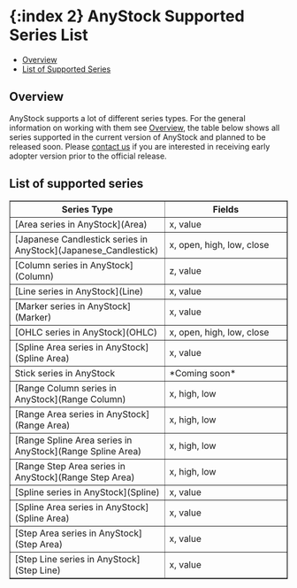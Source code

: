 {:index 2}
AnyStock Supported Series List
==========

* [Overview](#overview)
* [List of Supported Series](#list_of_supported_series)

## Overview

AnyStock supports a lot of different series types. For the general information on working with them see [Overview](Overview), the table below shows all series supported in the current version of AnyStock and planned to be released soon. Please [contact us](http://support.anychart.com/) if you are interested in receiving early adopter version prior to the official release.

## List of supported series

<table width="750" border="1" class="dtTABLE">
<tbody><tr>
<th width="350"><b>Series Type</b></th>
<th width="350"><b>Fields</b></th>
</tr>
<tr>
<td>[Area series in AnyStock](Area)</td>
<td>x, value</td>
</tr>
<tr>
<td>[Japanese Candlestick series in AnyStock](Japanese_Candlestick)</td>
<td>x, open, high, low, close</td>
</tr>
<tr>
<td>[Column series in AnyStock](Column)</td>
<td>z, value</td>
</tr>
<tr>
<td>[Line series in AnyStock](Line)</td>
<td>x, value</td>
</tr>
<tr>
<td>[Marker series in AnyStock](Marker)</td>
<td>x, value</td>
</tr>
<tr>
<td>[OHLC series in AnyStock](OHLC)</td>
<td>x, open, high, low, close</td>
</tr>
<tr>
<td>[Spline Area series in AnyStock](Spline Area)</td>
<td>x, value</td>
</tr>
<tr>
<td>Stick series in AnyStock</td>
<td>*Coming soon*</td>
</tr>
<tr>
<td>[Range Column series in AnyStock](Range Column)</td>
<td>x, high, low</td>
</tr>
<tr>
<td>[Range Area series in AnyStock](Range Area)</td>
<td>x, high, low</td>
</tr>
<tr>
<td>[Range Spline Area series in AnyStock](Range Spline Area)</td>
<td>x, high, low</td>
</tr>
<tr>
<td>[Range Step Area series in AnyStock](Range Step Area)</td>
<td>x, high, low</td>
</tr>
<tr>
<td>[Spline series in AnyStock](Spline)</td>
<td>x, value</td>
</tr>
<tr>
<td>[Spline Area series in AnyStock](Spline Area)</td>
<td>x, value</td>
</tr>
<tr>
<td>[Step Area series in AnyStock](Step Area)</td>
<td>x, value</td>
</tr>
<tr>
<td>[Step Line series in AnyStock](Step Line)</td>
<td>x, value</td>
</tr>
</tbody></table>


